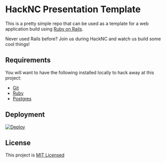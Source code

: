 # HackNC Presentation Template

This is a pretty simple repo that can be used as a template for a web application build using [Ruby on Rails](https://rubyonrails.org/).

Never used Rails before? Join us during HackNC and watch us build some cool things!

## Requirements

You will want to have the following installed locally to hack away at this project:
- [Git](https://git-scm.com/downloads)
- [Ruby](https://www.ruby-lang.org/en/documentation/installation/)
- [Postgres](https://www.postgresql.org/download/)

## Deployment
[![Deploy](https://www.herokucdn.com/deploy/button.svg)](https://heroku.com/deploy)

## License

This project is [MIT Licensed](./LICENSE.md)
